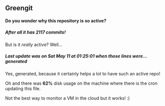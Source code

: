 ## Greengit

#### Do you wonder why this repository is so active?

##### After all it has 2117 commits!

But is it *really* active? Well...

##### Last update was on Sat May 11 at 01:25:01 when those lines were... generated

Yes, generated, because it certainly helps a lot to have such an active repo!

Oh and there was **62%** disk usage on the machine
where there is the cron updating this file.

Not the best way to monitor a VM in the cloud but it works! :)
